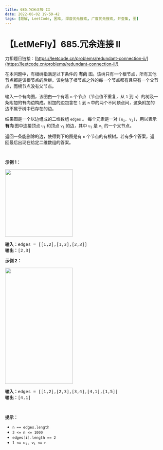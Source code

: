 ```yaml
---
title: 685.冗余连接 II
date: 2022-06-02 19-59-42
tags: [题解, LeetCode, 困难, 深度优先搜索, 广度优先搜索, 并查集, 图]
---
```


# 【LetMeFly】685.冗余连接 II

力扣题目链接：[https://leetcode.cn/problems/redundant-connection-ii/](https://leetcode.cn/problems/redundant-connection-ii/)

<p>在本问题中，有根树指满足以下条件的 <strong>有向</strong> 图。该树只有一个根节点，所有其他节点都是该根节点的后继。该树除了根节点之外的每一个节点都有且只有一个父节点，而根节点没有父节点。</p>

<p>输入一个有向图，该图由一个有着 <code>n</code> 个节点（节点值不重复，从 <code>1</code> 到 <code>n</code>）的树及一条附加的有向边构成。附加的边包含在 <code>1</code> 到 <code>n</code> 中的两个不同顶点间，这条附加的边不属于树中已存在的边。</p>

<p>结果图是一个以边组成的二维数组&nbsp;<code>edges</code> 。 每个元素是一对 <code>[u<sub>i</sub>, v<sub>i</sub>]</code>，用以表示 <strong>有向 </strong>图中连接顶点 <code>u<sub>i</sub></code> 和顶点 <code>v<sub>i</sub></code> 的边，其中 <code>u<sub>i</sub></code> 是 <code>v<sub>i</sub></code> 的一个父节点。</p>

<p>返回一条能删除的边，使得剩下的图是有 <code>n</code> 个节点的有根树。若有多个答案，返回最后出现在给定二维数组的答案。</p>

<p>&nbsp;</p>

<p><strong class="example">示例 1：</strong></p>
<img alt="" src="https://assets.leetcode.com/uploads/2020/12/20/graph1.jpg" style="width: 222px; height: 222px;" />
<pre>
<strong>输入：</strong>edges = [[1,2],[1,3],[2,3]]
<strong>输出：</strong>[2,3]
</pre>

<p><strong class="example">示例 2：</strong></p>
<img alt="" src="https://assets.leetcode.com/uploads/2020/12/20/graph2.jpg" style="width: 222px; height: 382px;" />
<pre>
<strong>输入：</strong>edges = [[1,2],[2,3],[3,4],[4,1],[1,5]]
<strong>输出：</strong>[4,1]
</pre>

<p>&nbsp;</p>

<p><strong>提示：</strong></p>

<ul>
	<li><code>n == edges.length</code></li>
	<li><code>3 &lt;= n &lt;= 1000</code></li>
	<li><code>edges[i].length == 2</code></li>
	<li><code>1 &lt;= u<sub>i</sub>, v<sub>i</sub> &lt;= n</code></li>
</ul>


    